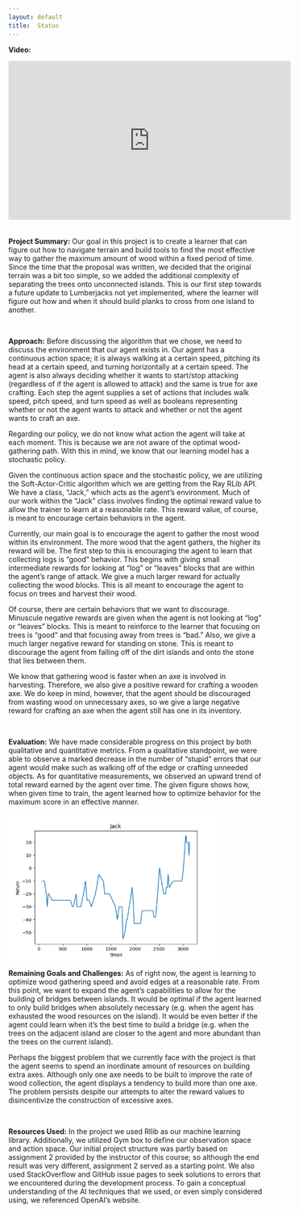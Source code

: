 ```yaml
---
layout: default
title:  Status
---
```


<b>Video:</b>
<iframe width="560" height="315" src="https://www.youtube.com/embed/Vzk3JPj1jOI" title="YouTube video player" frameborder="0" allow="accelerometer; autoplay; clipboard-write; encrypted-media; gyroscope; picture-in-picture" allowfullscreen></iframe>

<br>
<br>

<b>Project Summary:</b> Our goal in this project is to create a learner that can figure out how to navigate terrain and build tools to find the most effective way to gather the maximum amount of wood within a fixed period of time. Since the time that the proposal was written, we decided that the original terrain was a bit too simple, so we added the additional complexity of separating the trees onto unconnected islands. This is our first step towards a future update to Lumberjacks not yet implemented, where the learner will figure out how and when it should build planks to cross from one island to another.

<br>

<b>Approach:</b> Before discussing the algorithm that we chose, we need to discuss the environment that our agent exists in. Our agent has a continuous action space; it is always walking at a certain speed, pitching its head at a certain speed, and turning horizontally at a certain speed. The agent is also always deciding whether it wants to start/stop attacking (regardless of if the agent is allowed to attack) and the same is true for axe crafting. Each step the agent supplies a set of actions that includes walk speed, pitch speed, and turn speed as well as booleans representing whether or not the agent wants to attack and whether or not the agent wants to craft an axe.

Regarding our policy, we do not know what action the agent will take at each moment. This is because we are not aware of the optimal wood-gathering path. With this in mind, we know that our learning model has a stochastic policy.

Given the continuous action space and the stochastic policy, we are utilizing the Soft-Actor-Critic algorithm which we are getting from the Ray RLib API. We have a class, “Jack,” which acts as the agent’s environment. Much of our work within the “Jack” class involves finding the optimal reward value to allow the trainer to learn at a reasonable rate. This reward value, of course, is meant to encourage certain behaviors in the agent.

Currently, our main goal is to encourage the agent to gather the most wood within its environment. The more wood that the agent gathers, the higher its reward will be. The first step to this is encouraging the agent to learn that collecting logs is “good” behavior. This begins with giving small intermediate rewards for looking at “log” or “leaves” blocks that are within the agent’s range of attack. We give a much larger reward for actually collecting the wood blocks. This is all meant to encourage the agent to focus on trees and harvest their wood.

Of course, there are certain behaviors that we want to discourage. Minuscule negative rewards are given when the agent is not looking at “log” or “leaves” blocks. This is meant to reinforce to the learner that focusing on trees is “good” and that focusing away from trees is “bad.”  Also, we give a much larger negative reward for standing on stone. This is meant to discourage the agent from falling off of the dirt islands and onto the stone that lies between them.

We know that gathering wood is faster when an axe is involved in harvesting. Therefore, we also give a positive reward for crafting a wooden axe. We do keep in mind, however, that the agent should be discouraged from wasting wood on unnecessary axes, so we give a large negative reward for crafting an axe when the agent still has one in its inventory.

<br>

<b>Evaluation:</b> We have made considerable progress on this project by both qualitative and quantitative metrics. From a qualitative standpoint, we were able to observe a marked decrease in the number of “stupid” errors that our agent would make such as walking off of the edge or crafting unneeded objects. As for quantitative measurements, we observed an upward trend of total reward earned by the agent over time. The given figure shows how, when given time to train, the agent learned how to optimize behavior for the maximum score in an effective manner.

<img src="perf-chart.png" width="416" height="292">

<br>

<b>Remaining Goals and Challenges:</b> As of right now, the agent is learning to optimize wood gathering speed and avoid edges at a reasonable rate. From this point, we want to expand the agent’s capabilities to allow for the building of bridges between islands. It would be optimal if the agent learned to only build bridges when absolutely necessary (e.g. when the agent has exhausted the wood resources on the island). It would be even better if the agent could learn when it’s the best time to build a bridge (e.g. when the trees on the adjacent island are closer to the agent and more abundant than the trees on the current island).

Perhaps the biggest problem that we currently face with the project is that the agent seems to spend an inordinate amount of resources on building extra axes. Although only one axe needs to be built to improve the rate of wood collection, the agent displays a tendency to build more than one axe. The problem persists despite our attempts to alter the reward values to disincentivize the construction of excessive axes.

<br>

<b>Resources Used:</b> In the project we used Rllib as our machine learning library. Additionally, we utilized Gym box to define our observation space and action space. Our initial project structure was partly based on assignment 2 provided by the instructor of this course; so although the end result was very different, assignment 2 served as a starting point. We also used StackOverflow and GitHub issue pages to seek solutions to errors that we encountered during the development process. To gain a conceptual understanding of the AI techniques that we used, or even simply considered using, we referenced OpenAI’s website.
